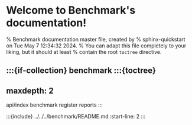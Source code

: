 # Welcome to Benchmark's documentation!

% Benchmark documentation master file, created by
%  sphinx-quickstart on Tue May  7 12:34:32 2024.
%  You can adapt this file completely to your liking, but it should at least
%  contain the root `toctree` directive.

:::{if-collection} benchmark
:::{toctree}
---
maxdepth: 2
---
api/index
benchmark
register
reports
:::


:::{include} ../../../benchmark/README.md
:start-line: 2
:::